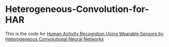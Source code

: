 # Heterogeneous-Convolution-for-HAR
This is the code for [Human Activity Recognition Using Wearable Sensors by Heterogeneous Convolutional Neural Networks](https://www.sciencedirect.com/science/article/pii/S0957417422002299)

